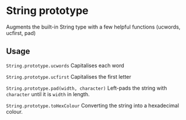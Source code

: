 # String prototype

Augments the built-in String type with a few helpful functions (ucwords, ucfirst, pad)

Usage
-------------------

`String.prototype.ucwords`
Capitalises each word

`String.prototype.ucfirst`
Capitalises the first letter

`String.prototype.pad(width, character)`
Left-pads the string with `character` until it is `width` in length.

`String.prototype.toHexColour`
Converting the string into a hexadecimal colour.
